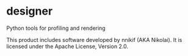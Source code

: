 # designer
Python tools for profiling and rendering

This product includes software developed by nnikif (AKA Nikolai). It is licensed under the Apache License, Version 2.0.
